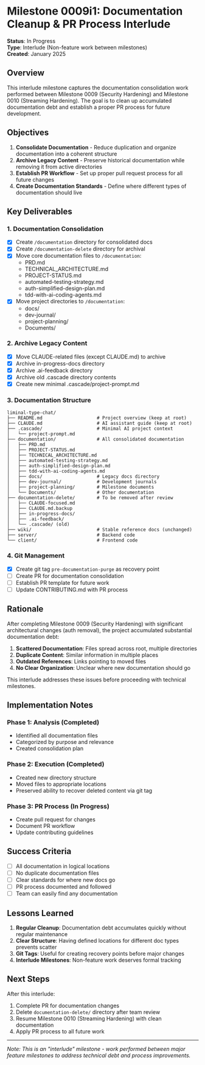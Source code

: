 # Milestone 0009i1: Documentation Cleanup & PR Process Interlude

**Status**: In Progress  
**Type**: Interlude (Non-feature work between milestones)  
**Created**: January 2025

## Overview

This interlude milestone captures the documentation consolidation work performed between Milestone 0009 (Security Hardening) and Milestone 0010 (Streaming Hardening). The goal is to clean up accumulated documentation debt and establish a proper PR process for future development.

## Objectives

1. **Consolidate Documentation** - Reduce duplication and organize documentation into a coherent structure
2. **Archive Legacy Content** - Preserve historical documentation while removing it from active directories
3. **Establish PR Workflow** - Set up proper pull request process for all future changes
4. **Create Documentation Standards** - Define where different types of documentation should live

## Key Deliverables

### 1. Documentation Consolidation
- [x] Create `/documentation` directory for consolidated docs
- [x] Create `/documentation-delete` directory for archival
- [x] Move core documentation files to `/documentation`:
  - PRD.md
  - TECHNICAL_ARCHITECTURE.md
  - PROJECT-STATUS.md
  - automated-testing-strategy.md
  - auth-simplified-design-plan.md
  - tdd-with-ai-coding-agents.md
- [x] Move project directories to `/documentation`:
  - docs/
  - dev-journal/
  - project-planning/
  - Documents/

### 2. Archive Legacy Content
- [x] Move CLAUDE-related files (except CLAUDE.md) to archive
- [x] Archive in-progress-docs directory
- [x] Archive .ai-feedback directory
- [x] Archive old .cascade directory contents
- [x] Create new minimal .cascade/project-prompt.md

### 3. Documentation Structure
```
liminal-type-chat/
├── README.md                    # Project overview (keep at root)
├── CLAUDE.md                    # AI assistant guide (keep at root)
├── .cascade/                    # Minimal AI project context
│   └── project-prompt.md
├── documentation/               # All consolidated documentation
│   ├── PRD.md
│   ├── PROJECT-STATUS.md
│   ├── TECHNICAL_ARCHITECTURE.md
│   ├── automated-testing-strategy.md
│   ├── auth-simplified-design-plan.md
│   ├── tdd-with-ai-coding-agents.md
│   ├── docs/                    # Legacy docs directory
│   ├── dev-journal/             # Development journals
│   ├── project-planning/        # Milestone documents
│   └── Documents/               # Other documentation
├── documentation-delete/        # To be removed after review
│   ├── CLAUDE-focused.md
│   ├── CLAUDE.md.backup
│   ├── in-progress-docs/
│   ├── .ai-feedback/
│   └── .cascade/ (old)
├── wiki/                        # Stable reference docs (unchanged)
├── server/                      # Backend code
└── client/                      # Frontend code
```

### 4. Git Management
- [x] Create git tag `pre-documentation-purge` as recovery point
- [ ] Create PR for documentation consolidation
- [ ] Establish PR template for future work
- [ ] Update CONTRIBUTING.md with PR process

## Rationale

After completing Milestone 0009 (Security Hardening) with significant architectural changes (auth removal), the project accumulated substantial documentation debt:

1. **Scattered Documentation**: Files spread across root, multiple directories
2. **Duplicate Content**: Similar information in multiple places
3. **Outdated References**: Links pointing to moved files
4. **No Clear Organization**: Unclear where new documentation should go

This interlude addresses these issues before proceeding with technical milestones.

## Implementation Notes

### Phase 1: Analysis (Completed)
- Identified all documentation files
- Categorized by purpose and relevance
- Created consolidation plan

### Phase 2: Execution (Completed)
- Created new directory structure
- Moved files to appropriate locations
- Preserved ability to recover deleted content via git tag

### Phase 3: PR Process (In Progress)
- Create pull request for changes
- Document PR workflow
- Update contributing guidelines

## Success Criteria

- [ ] All documentation in logical locations
- [ ] No duplicate documentation files
- [ ] Clear standards for where new docs go
- [ ] PR process documented and followed
- [ ] Team can easily find any documentation

## Lessons Learned

1. **Regular Cleanup**: Documentation debt accumulates quickly without regular maintenance
2. **Clear Structure**: Having defined locations for different doc types prevents scatter
3. **Git Tags**: Useful for creating recovery points before major changes
4. **Interlude Milestones**: Non-feature work deserves formal tracking

## Next Steps

After this interlude:
1. Complete PR for documentation changes
2. Delete `documentation-delete/` directory after team review
3. Resume Milestone 0010 (Streaming Hardening) with clean documentation
4. Apply PR process to all future work

---

*Note: This is an "interlude" milestone - work performed between major feature milestones to address technical debt and process improvements.*